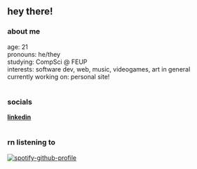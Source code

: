 ## hey there! 

### about me 
age: 21 <br>
pronouns: he/they <br>
studying: CompSci @ FEUP <br>
interests: software dev, web, music, videogames, art in general <br>
currently working on: personal site!

#

### socials
[**linkedin**](https://www.linkedin.com/in/zmcastro/) 

#

### rn listening to
[![spotify-github-profile](https://spotify-github-profile.vercel.app/api/view?uid=senpaidyte&cover_image=true&theme=novatorem&show_offline=false&background_color=121212&bar_color=9c1eba&bar_color_cover=false)](https://github.com/kittinan/spotify-github-profile)
